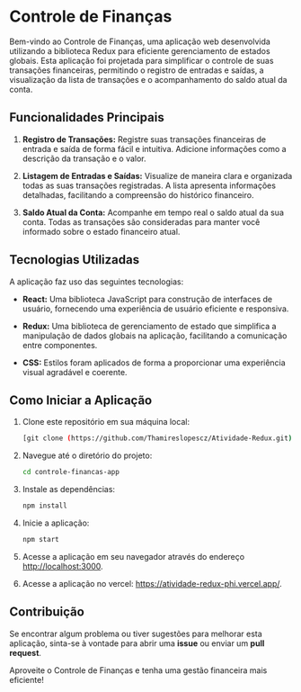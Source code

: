 # Controle de Finanças

Bem-vindo ao Controle de Finanças, uma aplicação web desenvolvida utilizando a biblioteca Redux para eficiente gerenciamento de estados globais. Esta aplicação foi projetada para simplificar o controle de suas transações financeiras, permitindo o registro de entradas e saídas, a visualização da lista de transações e o acompanhamento do saldo atual da conta.

## Funcionalidades Principais

1. **Registro de Transações:** Registre suas transações financeiras de entrada e saída de forma fácil e intuitiva. Adicione informações como a descrição da transação e o valor.

2. **Listagem de Entradas e Saídas:** Visualize de maneira clara e organizada todas as suas transações registradas. A lista apresenta informações detalhadas, facilitando a compreensão do histórico financeiro.

3. **Saldo Atual da Conta:** Acompanhe em tempo real o saldo atual da sua conta. Todas as transações são consideradas para manter você informado sobre o estado financeiro atual.

## Tecnologias Utilizadas

A aplicação faz uso das seguintes tecnologias:

- **React:** Uma biblioteca JavaScript para construção de interfaces de usuário, fornecendo uma experiência de usuário eficiente e responsiva.

- **Redux:** Uma biblioteca de gerenciamento de estado que simplifica a manipulação de dados globais na aplicação, facilitando a comunicação entre componentes.

- **CSS:** Estilos foram aplicados de forma a proporcionar uma experiência visual agradável e coerente.

## Como Iniciar a Aplicação

1. Clone este repositório em sua máquina local:

   ```bash
   [git clone (https://github.com/Thamireslopescz/Atividade-Redux.git)]
   ```

2. Navegue até o diretório do projeto:

   ```bash
   cd controle-financas-app
   ```

3. Instale as dependências:

   ```bash
   npm install
   ```

4. Inicie a aplicação:

   ```bash
   npm start
   ```

5. Acesse a aplicação em seu navegador através do endereço [http://localhost:3000](http://localhost:3000).

6. Acesse a aplicação no vercel: https://atividade-redux-phi.vercel.app/.

## Contribuição

Se encontrar algum problema ou tiver sugestões para melhorar esta aplicação, sinta-se à vontade para abrir uma **issue** ou enviar um **pull request**.

Aproveite o Controle de Finanças e tenha uma gestão financeira mais eficiente!
